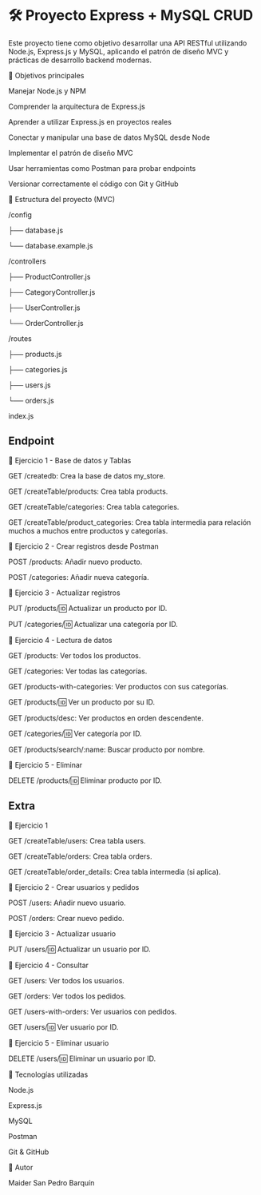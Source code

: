 # 🛠️ Proyecto Express + MySQL CRUD

Este proyecto tiene como objetivo desarrollar una API RESTful utilizando Node.js, Express.js y MySQL, aplicando el patrón de diseño MVC y prácticas de desarrollo backend modernas.

🎯 Objetivos principales

Manejar Node.js y NPM

Comprender la arquitectura de Express.js

Aprender a utilizar Express.js en proyectos reales

Conectar y manipular una base de datos MySQL desde Node

Implementar el patrón de diseño MVC

Usar herramientas como Postman para probar endpoints

Versionar correctamente el código con Git y GitHub

📁 Estructura del proyecto (MVC)

/config

├── database.js

└── database.example.js

/controllers

├── ProductController.js

├── CategoryController.js

├── UserController.js

└── OrderController.js

/routes

├── products.js

├── categories.js

├── users.js

└── orders.js

index.js

## Endpoint

📌 Ejercicio 1 - Base de datos y Tablas

GET /createdb: Crea la base de datos my_store.

GET /createTable/products: Crea tabla products.

GET /createTable/categories: Crea tabla categories.

GET /createTable/product_categories: Crea tabla intermedia para relación muchos a muchos entre productos y categorías.

📌 Ejercicio 2 - Crear registros desde Postman

POST /products: Añadir nuevo producto.

POST /categories: Añadir nueva categoría.

📌 Ejercicio 3 - Actualizar registros

PUT /products/:id: Actualizar un producto por ID.

PUT /categories/:id: Actualizar una categoría por ID.

📌 Ejercicio 4 - Lectura de datos

GET /products: Ver todos los productos.

GET /categories: Ver todas las categorías.

GET /products-with-categories: Ver productos con sus categorías.

GET /products/:id: Ver un producto por su ID.

GET /products/desc: Ver productos en orden descendente.

GET /categories/:id: Ver categoría por ID.

GET /products/search/:name: Buscar producto por nombre.

🧹 Ejercicio 5 - Eliminar

DELETE /products/:id: Eliminar producto por ID.

## Extra

📌 Ejercicio 1

GET /createTable/users: Crea tabla users.

GET /createTable/orders: Crea tabla orders.

GET /createTable/order_details: Crea tabla intermedia (si aplica).

📌 Ejercicio 2 - Crear usuarios y pedidos

POST /users: Añadir nuevo usuario.

POST /orders: Crear nuevo pedido.

📌 Ejercicio 3 - Actualizar usuario

PUT /users/:id: Actualizar un usuario por ID.

📌 Ejercicio 4 - Consultar

GET /users: Ver todos los usuarios.

GET /orders: Ver todos los pedidos.

GET /users-with-orders: Ver usuarios con pedidos.

GET /users/:id: Ver usuario por ID.

🧹 Ejercicio 5 - Eliminar usuario

DELETE /users/:id: Eliminar un usuario por ID.

🧰 Tecnologías utilizadas

Node.js

Express.js

MySQL

Postman

Git & GitHub

📌 Autor

Maider San Pedro Barquín
